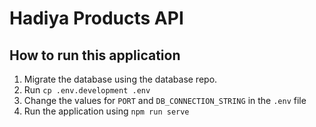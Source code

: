 # Hadiya Products API

## How to run this application

1. Migrate the database using the database repo.
2. Run ```cp .env.development .env```
3. Change the values for ```PORT``` and ```DB_CONNECTION_STRING``` in the ```.env``` file
4. Run the application using ```npm run serve```
